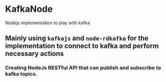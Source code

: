 # KafkaNode
Nodejs implementation to play with kafka

## Mainly using `kafkajs` and `node-rdkafka` for the implementation to connect to kafka and perform necessary actions

### Creating NodeJs RESTful API that can publish and subscribe to kafka topics.
